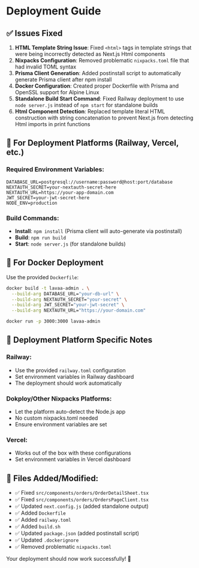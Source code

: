 # Deployment Guide

## ✅ Issues Fixed

1. **HTML Template String Issue**: Fixed `<html>` tags in template strings that were being incorrectly detected as Next.js Html components
2. **Nixpacks Configuration**: Removed problematic `nixpacks.toml` file that had invalid TOML syntax
3. **Prisma Client Generation**: Added postinstall script to automatically generate Prisma client after npm install
4. **Docker Configuration**: Created proper Dockerfile with Prisma and OpenSSL support for Alpine Linux
5. **Standalone Build Start Command**: Fixed Railway deployment to use `node server.js` instead of `npm start` for standalone builds
6. **Html Component Detection**: Replaced template literal HTML construction with string concatenation to prevent Next.js from detecting Html imports in print functions

## 🚀 For Deployment Platforms (Railway, Vercel, etc.)

### Required Environment Variables:
```
DATABASE_URL=postgresql://username:password@host:port/database
NEXTAUTH_SECRET=your-nextauth-secret-here
NEXTAUTH_URL=https://your-app-domain.com
JWT_SECRET=your-jwt-secret-here
NODE_ENV=production
```

### Build Commands:
- **Install**: `npm install` (Prisma client will auto-generate via postinstall)
- **Build**: `npm run build`
- **Start**: `node server.js` (for standalone builds)

## 🐳 For Docker Deployment

Use the provided `Dockerfile`:

```bash
docker build -t lavaa-admin . \
  --build-arg DATABASE_URL="your-db-url" \
  --build-arg NEXTAUTH_SECRET="your-secret" \
  --build-arg JWT_SECRET="your-jwt-secret" \
  --build-arg NEXTAUTH_URL="https://your-domain.com"

docker run -p 3000:3000 lavaa-admin
```

## 📝 Deployment Platform Specific Notes

### Railway:
- Use the provided `railway.toml` configuration
- Set environment variables in Railway dashboard
- The deployment should work automatically

### Dokploy/Other Nixpacks Platforms:
- Let the platform auto-detect the Node.js app
- No custom nixpacks.toml needed
- Ensure environment variables are set

### Vercel:
- Works out of the box with these configurations
- Set environment variables in Vercel dashboard

## 🔧 Files Added/Modified:

- ✅ Fixed `src/components/orders/OrderDetailSheet.tsx`
- ✅ Fixed `src/components/orders/OrdersPageClient.tsx` 
- ✅ Updated `next.config.js` (added standalone output)
- ✅ Added `Dockerfile`
- ✅ Added `railway.toml`
- ✅ Added `build.sh`
- ✅ Updated `package.json` (added postinstall script)
- ✅ Updated `.dockerignore`
- ✅ Removed problematic `nixpacks.toml`

Your deployment should now work successfully! 🎉